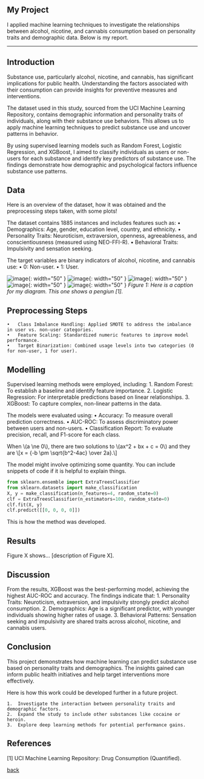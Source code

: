 <script id="MathJax-script" async src="https://cdn.jsdelivr.net/npm/mathjax@3/es5/tex-mml-chtml.js"></script>

## My Project

I applied machine learning techniques to investigate the relationships between alcohol, nicotine, and cannabis consumption based on personality traits and demographic data. Below is my report.

***

## Introduction 

Substance use, particularly alcohol, nicotine, and cannabis, has significant implications for public health. Understanding the factors associated with their consumption can provide insights for preventive measures and interventions.

The dataset used in this study, sourced from the UCI Machine Learning Repository, contains demographic information and personality traits of individuals, along with their substance use behaviors. This allows us to apply machine learning techniques to predict substance use and uncover patterns in behavior.

By using supervised learning models such as Random Forest, Logistic Regression, and XGBoost, I aimed to classify individuals as users or non-users for each substance and identify key predictors of substance use. The findings demonstrate how demographic and psychological factors influence substance use patterns.

## Data

Here is an overview of the dataset, how it was obtained and the preprocessing steps taken, with some plots!

The dataset contains 1885 instances and includes features such as:
	•	Demographics: Age, gender, education level, country, and ethnicity.
	•	Personality Traits: Neuroticism, extraversion, openness, agreeableness, and conscientiousness (measured using NEO-FFI-R).
	•	Behavioral Traits: Impulsivity and sensation seeking.

The target variables are binary indicators of alcohol, nicotine, and cannabis use:
	•	0: Non-user.
	•	1: User.

![image](https://github.com/user-attachments/assets/378b8d14-ecd1-4fd8-98c3-fe30a2039935){: width="50" }
![image](https://github.com/user-attachments/assets/f990d918-14c6-473f-acb2-bf598865b930){: width="50" }
![image](https://github.com/user-attachments/assets/2578c5fe-cae9-4a4a-8104-905158d1c8f5){: width="50" }
![image](https://github.com/user-attachments/assets/2450d3a1-10e5-486d-93fb-3948f8690a94){: width="50" }
![image](https://github.com/user-attachments/assets/7ed89f42-020e-4f4b-9ce6-3dc673f42aa6){: width="50" }
*Figure 1: Here is a caption for my diagram. This one shows a pengiun [1].*

## Preprocessing Steps
	•	Class Imbalance Handling: Applied SMOTE to address the imbalance in user vs. non-user categories.
	•	Feature Scaling: Standardized numeric features to improve model performance.
	•	Target Binarization: Combined usage levels into two categories (0 for non-user, 1 for user).

## Modelling

Supervised learning methods were employed, including:
	1.	Random Forest: To establish a baseline and identify feature importance.
	2.	Logistic Regression: For interpretable predictions based on linear relationships.
	3.	XGBoost: To capture complex, non-linear patterns in the data.

The models were evaluated using:
	•	Accuracy: To measure overall prediction correctness.
	•	AUC-ROC: To assess discriminatory power between users and non-users.
	•	Classification Report: To evaluate precision, recall, and F1-score for each class.

<p>
When \(a \ne 0\), there are two solutions to \(ax^2 + bx + c = 0\) and they are
  \[x = {-b \pm \sqrt{b^2-4ac} \over 2a}.\]
</p>

The model might involve optimizing some quantity. You can include snippets of code if it is helpful to explain things.

```python
from sklearn.ensemble import ExtraTreesClassifier
from sklearn.datasets import make_classification
X, y = make_classification(n_features=4, random_state=0)
clf = ExtraTreesClassifier(n_estimators=100, random_state=0)
clf.fit(X, y)
clf.predict([[0, 0, 0, 0]])
```

This is how the method was developed.

## Results

Figure X shows... [description of Figure X].

## Discussion

From the results, XGBoost was the best-performing model, achieving the highest AUC-ROC and accuracy. The findings indicate that:
	1.	Personality Traits: Neuroticism, extraversion, and impulsivity strongly predict alcohol consumption.
	2.	Demographics: Age is a significant predictor, with younger individuals showing higher rates of usage.
	3.	Behavioral Patterns: Sensation seeking and impulsivity are shared traits across alcohol, nicotine, and cannabis users.

## Conclusion

This project demonstrates how machine learning can predict substance use based on personality traits and demographics. The insights gained can inform public health initiatives and help target interventions more effectively.

Here is how this work could be developed further in a future project.

	1.	Investigate the interaction between personality traits and demographic factors.
	2.	Expand the study to include other substances like cocaine or heroin.
	3.	Explore deep learning methods for potential performance gains.

## References
[1] UCI Machine Learning Repository: Drug Consumption (Quantified).

[back](./)
